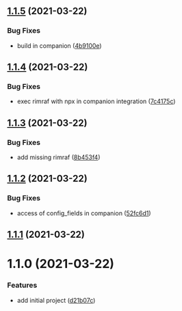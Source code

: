 ## [1.1.5](https://github.com/bitfocus/companion-module-linkbox-remote/compare/1.1.4...1.1.5) (2021-03-22)


### Bug Fixes

* build in companion ([4b9100e](https://github.com/bitfocus/companion-module-linkbox-remote/commit/4b9100e19c6407b9c7fce52048306c4bea35d1c2))

## [1.1.4](https://github.com/bitfocus/companion-module-linkbox-remote/compare/1.1.3...1.1.4) (2021-03-22)


### Bug Fixes

* exec rimraf with npx in companion integration ([7c4175c](https://github.com/bitfocus/companion-module-linkbox-remote/commit/7c4175c9055e036b21b5741ca8a5caf144ee88aa))

## [1.1.3](https://github.com/bitfocus/companion-module-linkbox-remote/compare/1.1.2...1.1.3) (2021-03-22)


### Bug Fixes

* add missing rimraf ([8b453f4](https://github.com/bitfocus/companion-module-linkbox-remote/commit/8b453f4364c3e719d2de8a90a9e9219a16fadec4))

## [1.1.2](https://github.com/bitfocus/companion-module-linkbox-remote/compare/1.1.1...1.1.2) (2021-03-22)


### Bug Fixes

* access of config_fields in companion ([52fc6d1](https://github.com/bitfocus/companion-module-linkbox-remote/commit/52fc6d129f6456aeb996273cb59b8c71e62f1210))

## [1.1.1](https://github.com/bitfocus/companion-module-linkbox-remote/compare/1.1.0...1.1.1) (2021-03-22)

# 1.1.0 (2021-03-22)


### Features

* add initial project ([d21b07c](https://github.com/bitfocus/companion-module-linkbox-remote/commit/d21b07ce68e38c11e405de9049a4971dab9d2dc3))

